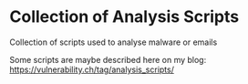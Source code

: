 # Collection of Analysis Scripts
Collection of scripts used to analyse malware or emails

Some scripts are maybe described here on my blog: https://vulnerability.ch/tag/analysis_scripts/
